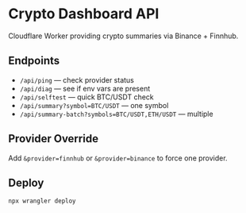 # Crypto Dashboard API

Cloudflare Worker providing crypto summaries via Binance + Finnhub.

## Endpoints

- `/api/ping` — check provider status
- `/api/diag` — see if env vars are present
- `/api/selftest` — quick BTC/USDT check
- `/api/summary?symbol=BTC/USDT` — one symbol
- `/api/summary-batch?symbols=BTC/USDT,ETH/USDT` — multiple

## Provider Override

Add `&provider=finnhub` or `&provider=binance` to force one provider.

## Deploy

```bash
npx wrangler deploy
